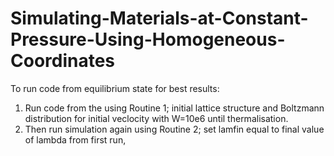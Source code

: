 # Simulating-Materials-at-Constant-Pressure-Using-Homogeneous-Coordinates
To run code from equilibrium state for best results:
1) Run code from the using Routine 1; initial lattice structure and Boltzmann distribution for initial veclocity with W=10e6 until thermalisation.
4) Then run simulation again using Routine 2; set lamfin equal to final value of lambda from first run,  
